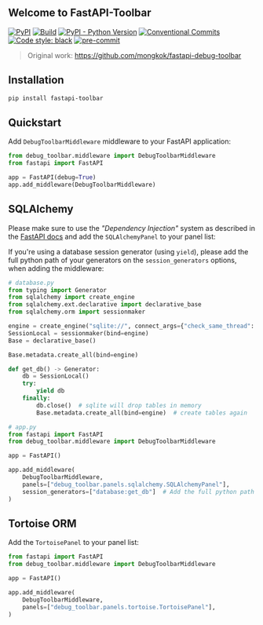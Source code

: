 ## Welcome to FastAPI-Toolbar

[![PyPI](https://img.shields.io/pypi/v/stela)](https://pypi.org/project/fastpi-toolbar/)
[![Build](https://github.com/chrismaille/fastpi-toolbar/workflows/tests/badge.svg)](https://github.com/chrismaille/fastpi-toolbar/actions)
[![PyPI - Python Version](https://img.shields.io/pypi/pyversions/fastpi-toolbar)](https://www.python.org)
[![Conventional Commits](https://img.shields.io/badge/Conventional%20Commits-1.0.0-yellow.svg)](https://conventionalcommits.org)
[![Code style: black](https://img.shields.io/badge/code%20style-black-000000.svg)](https://github.com/psf/black)
[![pre-commit](https://img.shields.io/badge/pre--commit-enabled-brightgreen?logo=pre-commit&logoColor=white)](https://github.com/pre-commit/pre-commit)


> Original work: https://github.com/mongkok/fastapi-debug-toolbar

## Installation

```sh
pip install fastapi-toolbar
```

## Quickstart

Add `DebugToolbarMiddleware` middleware to your FastAPI application:

```py
from debug_toolbar.middleware import DebugToolbarMiddleware
from fastapi import FastAPI

app = FastAPI(debug=True)
app.add_middleware(DebugToolbarMiddleware)
```

## SQLAlchemy

Please make sure to use the *"Dependency Injection"* system as described in the [FastAPI docs](https://fastapi.tiangolo.com/tutorial/sql-databases/#create-a-dependency) and add the `SQLAlchemyPanel` to your panel list:

If you're using a database session generator (using `yield`), please add the full python path of your generators
on the `session_generators` options, when adding the middleware:

```python
# database.py
from typing import Generator
from sqlalchemy import create_engine
from sqlalchemy.ext.declarative import declarative_base
from sqlalchemy.orm import sessionmaker

engine = create_engine("sqlite://", connect_args={"check_same_thread": False})
SessionLocal = sessionmaker(bind=engine)
Base = declarative_base()

Base.metadata.create_all(bind=engine)

def get_db() -> Generator:
    db = SessionLocal()
    try:
        yield db
    finally:
        db.close()  # sqlite will drop tables in memory
        Base.metadata.create_all(bind=engine)  # create tables again
```

```py
# app.py
from fastapi import FastAPI
from debug_toolbar.middleware import DebugToolbarMiddleware

app = FastAPI()

app.add_middleware(
    DebugToolbarMiddleware,
    panels=["debug_toolbar.panels.sqlalchemy.SQLAlchemyPanel"],
    session_generators=["database:get_db"]  # Add the full python path of your session generators
)
```

## Tortoise ORM

Add the `TortoisePanel` to your panel list:

```py
from fastapi import FastAPI
from debug_toolbar.middleware import DebugToolbarMiddleware

app = FastAPI()

app.add_middleware(
    DebugToolbarMiddleware,
    panels=["debug_toolbar.panels.tortoise.TortoisePanel"],
)
```
